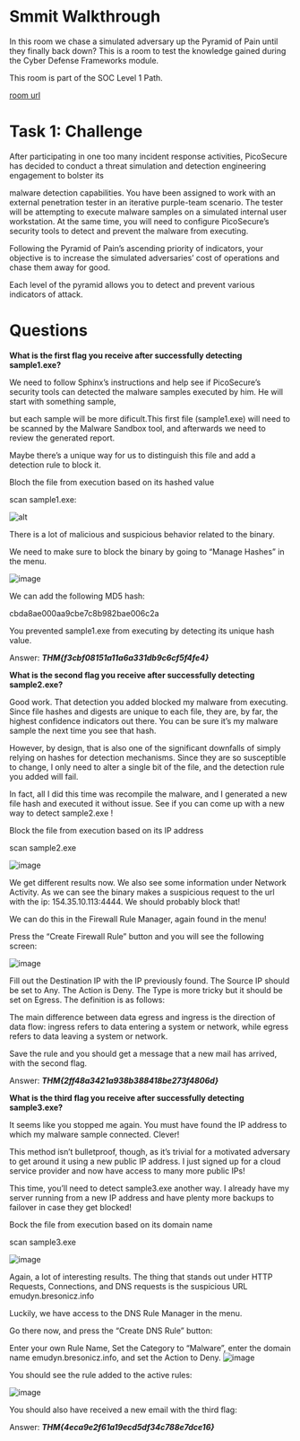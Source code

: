 # Smmit Walkthrough

 In this room we chase a simulated adversary up the Pyramid of Pain until they finally back down? This is a room to test the knowledge gained during the Cyber Defense Frameworks module.

This room is part of the SOC Level 1 Path.

[room url](https://tryhackme.com/r/room/summit)

# Task 1: Challenge

After participating in one too many incident response activities, PicoSecure has decided to conduct a threat simulation and detection engineering engagement to bolster its 

malware detection capabilities. You have been assigned to work with an external penetration tester in an iterative purple-team scenario. The tester will be attempting to execute malware samples on a simulated internal user workstation. At the same time, you will need to configure PicoSecure’s security tools to detect and prevent the malware from executing.

Following the Pyramid of Pain’s ascending priority of indicators, your objective is to increase the simulated adversaries’ cost of operations and chase them away for good. 

Each level of the pyramid allows you to detect and prevent various indicators of attack.


# Questions

**What is the first flag you receive after successfully detecting sample1.exe?**

We need to follow Sphinx’s instructions and help see if PicoSecure’s security tools can detected the malware samples executed by him. He will start with something sample, 

but each sample will be more dificult.This first file (sample1.exe) will need to be scanned by the Malware Sandbox tool, and afterwards we need to review the generated report. 

Maybe there’s a unique way for us to distinguish this file and add a detection rule to block it.

Bloch the file from execution based on its hashed value

scan sample1.exe:

![alt](https://www.jalblas.com/wp-content/uploads/2024/12/Screenshot-2024-12-26-210010.jpg.webp)

There is a lot of malicious and suspicious behavior related to the binary.

We need to make sure to block the binary by going to “Manage Hashes” in the menu. 

![image](https://github.com/user-attachments/assets/cd7e2a7b-417e-4a3b-a541-9fe73f7e237c)

We can add the following MD5 hash:

cbda8ae000aa9cbe7c8b982bae006c2a

You prevented sample1.exe from executing by detecting its unique hash value.

Answer: ***THM{f3cbf08151a11a6a331db9c6cf5f4fe4}***


**What is the second flag you receive after successfully detecting sample2.exe?**

Good work. That detection you added blocked my malware from executing. Since file hashes and digests are unique to each file, they are, by far, the highest confidence indicators out there. You can be sure it’s my malware sample the next time you see that hash.

However, by design, that is also one of the significant downfalls of simply relying on hashes for detection mechanisms. Since they are so susceptible to change, I only need to alter a single bit of the file, and the detection rule you added will fail.

In fact, all I did this time was recompile the malware, and I generated a new file hash and executed it without issue. See if you can come up with a new way to detect sample2.exe !

Block the file from execution based on its IP address

scan sample2.exe

![image](https://github.com/user-attachments/assets/3198f12d-f98c-41b6-808f-f26c3455b04f)

We get different results now. We also see some information under Network Activity. As we can see the binary makes a suspicious request to the url with the ip: 154.35.10.113:4444. We should probably block that!

We can do this in the Firewall Rule Manager, again found in the menu!

Press the “Create Firewall Rule” button and you will see the following screen:

![image](https://github.com/user-attachments/assets/75fd7641-6b52-4150-b4ee-eaf3c8df94ef)

Fill out the Destination IP with the IP previously found. The Source IP should be set to Any. The Action is Deny. The Type is more tricky but it should be set on Egress. The definition is as follows:

The main difference between data egress and ingress is the direction of data flow: ingress refers to data entering a system or network, while egress refers to data leaving a system or network.

Save the rule and you should get a message that a new mail has arrived, with the second flag.

Answer: ***THM{2ff48a3421a938b388418be273f4806d}***


**What is the third flag you receive after successfully detecting sample3.exe?**

It seems like you stopped me again. You must have found the IP address to which my malware sample connected. Clever!

This method isn’t bulletproof, though, as it’s trivial for a motivated adversary to get around it using a new public IP address. I just signed up for a cloud service provider and now have access to many more public IPs!

This time, you’ll need to detect sample3.exe another way. I already have my server running from a new IP address and have plenty more backups to failover in case they get blocked!

Bock the file from execution based on its domain name

scan sample3.exe

![image](https://github.com/user-attachments/assets/d70e94e3-f034-479e-8d26-3a7fb259cab4)

Again, a lot of interesting results. The thing that stands out under HTTP Requests, Connections, and DNS requests is the suspicious URL emudyn.bresonicz.info

Luckily, we have access to the DNS Rule Manager in the menu.

Go there now, and press the “Create DNS Rule” button:

Enter your own Rule Name, Set the Category to “Malware”, enter the domain name emudyn.bresonicz.info, and set the Action to Deny.
![image](https://github.com/user-attachments/assets/93f39686-ad00-4348-86c7-db0d52a5de48)

You should see the rule added to the active rules:

![image](https://github.com/user-attachments/assets/e0fae8b1-092c-44e9-8172-e1f120ebc4a6)

You should also have received a new email with the third flag:

Answer: ***THM{4eca9e2f61a19ecd5df34c788e7dce16}***






